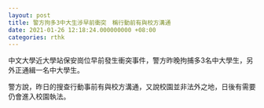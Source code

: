 ```yaml
---
layout: post
title: 警方拘多3中大生涉早前衝突　稱行動前有與校方溝通
date: 2021-01-26 12:18:24.000000000 +08:00
categories: rthk
---
```


中文大學近大學站保安崗位早前發生衝突事件，警方昨晚拘捕多3名中大學生，另外正通緝一名中大學生。

警方說，昨日的搜查行動事前有與校方溝通，又說校園並非法外之地，日後有需要仍會進入校園執法。
